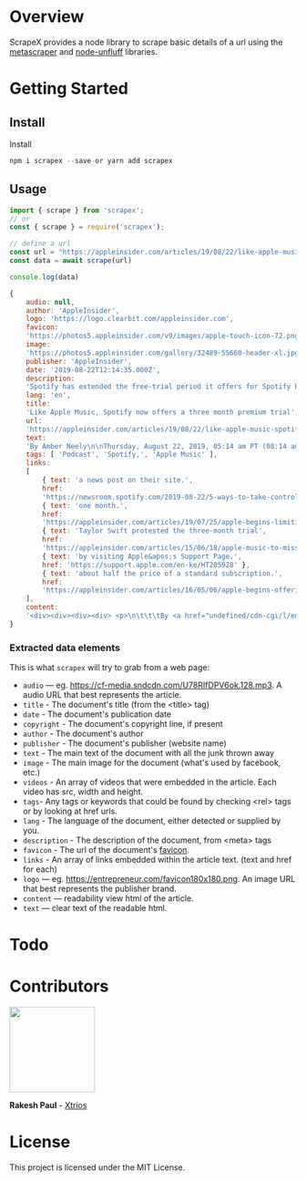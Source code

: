 # Overview

ScrapeX provides a node library to scrape basic details of a url using the [metascraper](https://metascraper.js.org/#/) and [node-unfluff](https://github.com/ageitgey/node-unfluff) libraries.

# Getting Started

## Install

Install

```javascript
npm i scrapex --save or yarn add scrapex
```

## Usage

```javascript
import { scrape } from 'scrapex';
// or
const { scrape } = require('scrapex');
```

```javascript
// define a url
const url = "https://appleinsider.com/articles/19/08/22/like-apple-music-spotify-now-offers-a-three-month-premium-trial"
const data = await scrape(url)

console.log(data)

{
    audio: null,
    author: 'AppleInsider',
    logo: 'https://logo.clearbit.com/appleinsider.com',
    favicon:
    'https://photos5.appleinsider.com/v9/images/apple-touch-icon-72.png',
    image:
    'https://photos5.appleinsider.com/gallery/32489-55660-header-xl.jpg',
    publisher: 'AppleInsider',
    date: '2019-08-22T12:14:35.000Z',
    description:
    'Spotify has extended the free-trial period it offers for Spotify Premium from one month to three, the default length of Apple\'s free trial for Apple Music.',
    lang: 'en',
    title:
    'Like Apple Music, Spotify now offers a three month premium trial',
    url:
    'https://appleinsider.com/articles/19/08/22/like-apple-music-spotify-now-offers-a-three-month-premium-trial',
    text:
    'By Amber Neely\n\nThursday, August 22, 2019, 05:14 am PT (08:14 am ET)\n\nSpotify has extended the free-trial period it offers for Spotify Premium from one month to three, the default length of Apple\'s free trial for Apple Music.\n\nStreaming giant Spotify is now offering three free months to anyone who has yet to try their service, according to a news post on their site.\n\n"Beginning August 22, eligible users will receive the first three months on us for free when they sign up for any Spotify Premium plan," says Spotify in a statement about the new trial. "You\'ll unlock a world of on-demand access to millions of hours of audio content—no matter when you sign up, winter, spring, summer, or fall."\n\nThe trial period currently only extends to individual and student plans and will roll out across Duo and Family in the coming months. The trial doesn\'t extend to Headspace or anyone who is billed directly through their carrier, with the exception of those in Japan, Australia, China, and Germany.\n\nApple has been offering free three-month trials to Apple Music since it\'s inception, though they may begin limiting their trial to one month. Apple had learned artists are wary of lengthy trial periods when Taylor Swift protested the three-month trial by withholding her album 1989 from the service. The protest earned artists the ability to be paid for track and album streams through the free trial period.\n\nStudents who sign up for Apple Music can get a free six-month trial by visiting Apple\'s Support Page. After the trial ends, students pay $4.99 a month to continue their subscription until graduation, which works out to be about half the price of a standard subscription.\n\nLike most other paid music subscriptions, Spotify Premium offers users the ability to listen ad-free, download music to their device, create playlists, skip tracks, and toggle between devices when listening.',
    tags: [ 'Podcast', 'Spotify,', 'Apple Music' ],
    links:
    [
        { text: 'a news post on their site.',
        href:
        'https://newsroom.spotify.com/2019-08-22/5-ways-to-take-control-of-your-streaming-with-spotify-premium/' },
        { text: 'one month.',
        href:
        'https://appleinsider.com/articles/19/07/25/apple-begins-limiting-apple-music-free-trial-period-to-one-month' },
        { text: 'Taylor Swift protested the three-month trial',
        href:
        'https://appleinsider.com/articles/15/06/18/apple-music-to-miss-out-on-taylor-swifts-1989-album' },
        { text: 'by visiting Apple&apos;s Support Page.',
        href: 'https://support.apple.com/en-ke/HT205928' },
        { text: 'about half the price of a standard subscription.',
        href:
        'https://appleinsider.com/articles/16/05/06/apple-begins-offering-half-price-499-apple-music-subscriptions-for-students' }
    ],
    content:
    '<div><div><div><div> <p>\n\t\t\tBy <a href="undefined/cdn-cgi/l/email-protection#d6b7bbb4b3a496b7a6a6bab3bfb8a5bfb2b3a4f8b5b9bb">Amber Neely</a>\t\t\t<br />\n\t\t\tThursday, August 22, 2019, 05:14 am PT (08:14 am ET)\n\t\t</p>Spotify has extended the free-trial period it offers for Spotify Premium from one month to three, the default length of Apple\'s free trial for Apple Music.<br /><p>\nStreaming giant Spotify is now offering three free months to anyone who has yet to try their service, according to <a href="https://newsroom.spotify.com/2019-08-22/5-ways-to-take-control-of-your-streaming-with-spotify-premium/">a news post on their site.</a></p><p>\n"Beginning August 22, eligible users will receive the first three months on us for free when they sign up for any Spotify Premium plan," says Spotify in a statement about the new trial. "You\'ll unlock a world of on-demand access to millions of hours of audio content—no matter when you sign up, winter, spring, summer, or fall."</p><p>\nThe trial period currently only extends to individual and student plans and will roll out across Duo and Family in the coming months. The trial doesn\'t extend to Headspace or anyone who is billed directly through their carrier, with the exception of those in Japan, Australia, China, and Germany. </p><p>\nApple has been offering free three-month trials to Apple Music since it\'s inception, though they may begin limiting their trial to <a href="https://appleinsider.com/articles/19/07/25/apple-begins-limiting-apple-music-free-trial-period-to-one-month">one month.</a> Apple had learned artists are wary of lengthy trial periods when <a href="https://appleinsider.com/articles/15/06/18/apple-music-to-miss-out-on-taylor-swifts-1989-album">Taylor Swift protested the three-month trial</a> by withholding her album <em>1989</em> from the service. The protest earned artists the ability to be paid for track and album streams through the free trial period.</p><p>\nStudents who sign up for Apple Music can get a free six-month trial <a href="https://support.apple.com/en-ke/HT205928">by visiting Apple\'s Support Page.</a> After the trial ends, students pay $4.99 a month to continue their subscription until graduation, which works out to be <a href="https://appleinsider.com/articles/16/05/06/apple-begins-offering-half-price-499-apple-music-subscriptions-for-students">about half the price of a standard subscription.</a></p><p>\nLike most other paid music subscriptions, Spotify Premium offers users the ability to listen ad-free, download music to their device, create playlists, skip tracks, and toggle between devices when listening. </p></div></div></div></div>'
}

```

### Extracted data elements

This is what `scrapex` will try to grab from a web page:

- `audio` — eg. https://cf-media.sndcdn.com/U78RIfDPV6ok.128.mp3. A audio URL that best represents the article.
- `title` - The document's title (from the &lt;title&gt; tag)
- `date` - The document's publication date
- `copyright` - The document's copyright line, if present
- `author` - The document's author
- `publisher` - The document's publisher (website name)
- `text` - The main text of the document with all the junk thrown away
- `image` - The main image for the document (what's used by facebook, etc.)
- `videos` - An array of videos that were embedded in the article. Each video has src, width and height.
- `tags`- Any tags or keywords that could be found by checking &lt;rel&gt; tags or by looking at href urls.
- `lang` - The language of the document, either detected or supplied by you.
- `description` - The description of the document, from &lt;meta&gt; tags
- `favicon` - The url of the document's [favicon](http://en.wikipedia.org/wiki/Favicon).
- `links` - An array of links embedded within the article text. (text and href for each)
- `logo` — eg. https://entrepreneur.com/favicon180x180.png. An image URL that best represents the publisher brand.
- `content` — readability view html of the article.
- `text` — clear text of the readable html.

# Todo

# Contributors

<img width=150px src="https://pbs.twimg.com/profile_images/1028292150205661185/TFP8E8Fc_400x400.jpg">
<p><strong>Rakesh Paul</strong> - <a href="https://xtrios.com">Xtrios</a></p>

# License

This project is licensed under the MIT License.
